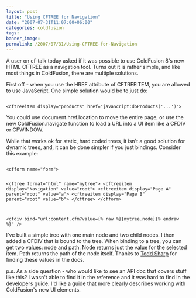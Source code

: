 ```yaml
---
layout: post
title: "Using CFTREE for Navigation"
date: "2007-07-31T11:07:00+06:00"
categories: coldfusion 
tags: 
banner_image: 
permalink: /2007/07/31/Using-CFTREE-for-Navigation
---
```


A user on cf-talk today asked if it was possible to use ColdFusion 8's new HTML CFTREE as a navigation tool. Turns out it is rather simple, and like most things in ColdFusion, there are multiple solutions.

First off - when you use the HREF attribute of CFTREEITEM, you are allowed to use JavaScript. One simple solution would be to just do:

<code>
&lt;cftreeitem display="products" href="javaScript:doProducts('...')"&gt;
</code>

You could use document.href.location to move the entire page, or use the new ColdFusion.navigate function to load a URL into a UI item like a CFDIV or CFWINDOW.

While that works ok for static, hard coded trees, it isn't a good solution for dynamic trees, and, it can be done simpler if you just bindings. Consider this example:

<code>
&lt;cfform name="form"&gt;

&lt;cftree format="html" name="mytree"&gt;
	&lt;cftreeitem display="Navigation" value="root"&gt;
	&lt;cftreeitem display="Page A" parent="root" value="a"&gt;
	&lt;cftreeitem display="Page B" parent="root" value="b"&gt;
&lt;/cftree&gt;
&lt;/cfform&gt;

&lt;cfdiv bind="url:content.cfm?value={% raw %}{mytree.node}{% endraw %}" /&gt;
</code>

I've built a simple tree with one main node and two child nodes. I then added a CFDIV that is bound to the tree. When binding to a tree, you can get two values: node and path. Node returns just the value for the selected item. Path returns the path of the node itself. Thanks to <a href="http://cfsilence.com/blog/client/index.cfm">Todd Sharp</a> for finding these values in the docs. 

p.s. As a side question - who would like to see an API doc that covers stuff like this? I wasn't able to find it in the reference and it was hard to find in the developers guide. I'd like a guide that more clearly describes working with ColdFusion's new UI elements.
